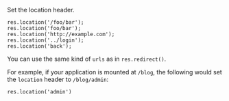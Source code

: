 Set the location header.
```
res.location('/foo/bar');
res.location('foo/bar');
res.location('http://example.com');
res.location('../login');
res.location('back');
```
You can use the same kind of `urls` as in `res.redirect()`.

For example, if your application is mounted at `/blog`, the following would set the `location` header to `/blog/admin`:

```
res.location('admin')
```
